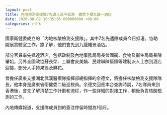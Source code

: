 ```yaml
---
layout: post
title: 内地檢測支援隊7先遣人員今抵港　據悉下榻九龍一酒店
date: 2020-08-02 16:35:05.000000000 +08:00
categories: rthk
---
```


國家衛健委成立的「内地核酸檢測支援隊」，其中7名先遣隊成員今日抵港，協助開展實驗室工作。據了解，他們會先到九龍維景酒店。

部分官員率先抵達酒店，包括政制及內地事務局局長曾國衞、食物及衞生局局長陳肇始，另外全國政協蘇長榮、工聯會麥美娟、民建聯陳恒鑌等建制派人士亦到酒店迎接，部分人手持果籃及鮮花。

曾擔任廣東支援湖北武漢醫療隊指揮部總指揮的余德文，將擔任核酸檢測支援隊隊長，他本身是廣東省衛健委二級巡視員。余德文回應本台查詢時說，7名隊員來到香港後，會先了解清楚工作計劃和流程，作一些詳細的對接工作，稍後負責核酸檢測的工作。

內地傳媒報道，支援隊成員到的簽注停留時間為1個月。
